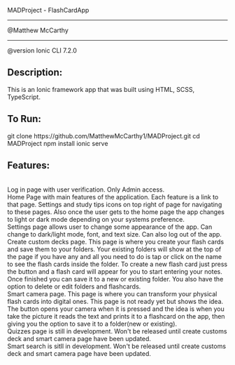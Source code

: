 MADProject - FlashCardApp
***
@Matthew McCarthy
***
@version Ionic CLI 7.2.0

<h2>Description:</h2>
This is an Ionic framework app that was built using HTML, SCSS, TypeScript.

<h2>To Run:</h2>
git clone https://github.com/MatthewMcCarthy1/MADProject.git
cd MADProject
npm install
ionic serve

<h2>Features:</h2>
<br>
Log in page with user verification. Only Admin access. 
<br>
Home Page with main features of the application. Each feature is a link to that page. Settings and study tips icons on top right of page for navigating to these pages. Also once the user gets to the home page the app changes to light or dark mode depending on your systems preference. 
<br>
Settings page allows user to change some appearance of the app. Can change to dark/light mode, font, and text size. Can also log out of the app. 
<br>
Create custom decks page. This page is where you create your flash cards and save them to your folders. Your existing folders will show at the top of the page if you have any and all you need to do is tap or click on the name to see the flash cards inside the folder. To create a new flash card just press the button and a flash card will appear for you to start entering your notes. Once finished you can save it to a new or existing folder. You also have the option to delete or edit folders and flashcards.
<br>
Smart camera page. This page is where you can transform your physical flash cards into digital ones. This page is not ready yet but shows the idea. The button opens your camera when it is pressed and the idea is when you take the picture it reads the text and prints it to a flashcard on the app, then giving you the option to save it to a folder(new or existing).
<br>
Quizzes page is still in development. Won't be released until create customs deck and smart camera page have been updated.
<br>
Smart search is sitll in development. Won't be released until create customs deck and smart camera page have been updated.


